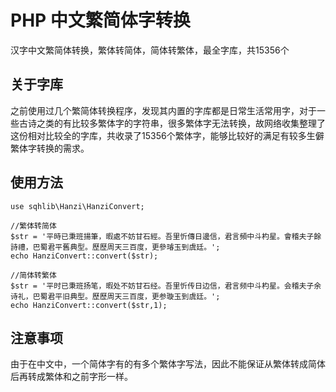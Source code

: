 # PHP 中文繁简体字转换
汉字中文繁简体转换，繁体转简体，简体转繁体，最全字库，共15356个

## 关于字库
之前使用过几个繁简体转换程序，发现其内置的字库都是日常生活常用字，对于一些古诗之类的有比较多繁体字的字符串，很多繁体字无法转换，故网络收集整理了这份相对比较全的字库，共收录了15356个繁体字，能够比较好的满足有较多生僻繁体字转换的需求。


## 使用方法

```
use sqhlib\Hanzi\HanziConvert;

//繁体转简体
$str = '平時已秉班揚筆，暇處不妨甘石經。吾里忻傳日邊信，君言頻中斗杓星。會稽夫子餘詩禮，巴蜀君平舊典型。歷歷周天三百度，更參璿玉到虞廷。';
echo HanziConvert::convert($str);

//简体转繁体
$str = '平时已秉班扬笔，暇处不妨甘石经。吾里忻传日边信，君言频中斗杓星。会稽夫子余诗礼，巴蜀君平旧典型。歷歷周天三百度，更参璇玉到虞廷。';
echo HanziConvert::convert($str,1);

```

## 注意事项
由于在中文中，一个简体字有的有多个繁体字写法，因此不能保证从繁体转成简体后再转成繁体和之前字形一样。

